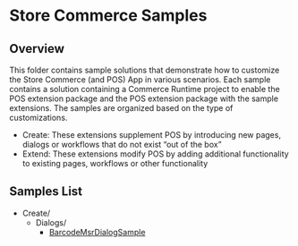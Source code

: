 # Store Commerce Samples
## Overview
This folder contains sample solutions that demonstrate how to customize the Store Commerce (and POS) App in various scenarios. Each sample contains a solution containing a Commerce Runtime project to enable the POS extension package and the POS extension package with the sample extensions. The samples are organized based on the type of customizations.

- Create: These extensions supplement POS by introducing new pages, dialogs or workflows that do not exist “out of the box”
- Extend: These extensions modify POS by adding additional functionality to existing pages, workflows or other functionality

## Samples List
- Create/
  - Dialogs/
    - [BarcodeMsrDialogSample](./Create/Dialogs/BarcodeMsrDialogSample/readme.md)
